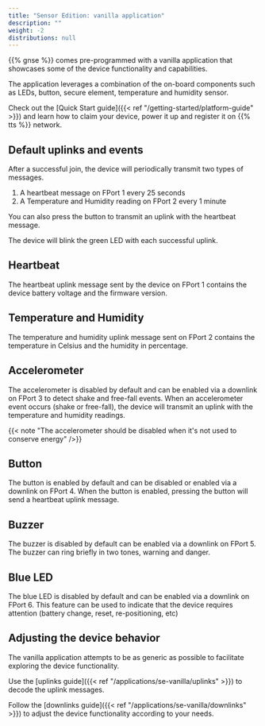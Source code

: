 ```yaml
---
title: "Sensor Edition: vanilla application"
description: ""
weight: -2
distributions: null
---
```


{{% gnse %}} comes pre-programmed with a vanilla application that showcases some of the device functionality and capabilities.

The application leverages a combination of the on-board components such as LEDs, button, secure element, temperature and humidity sensor.

<!--more-->

Check out the [Quick Start guide]({{< ref "/getting-started/platform-guide" >}}) and learn how to claim your device, power it up and register it on {{% tts %}} network.

## Default uplinks and events

After a successful join, the device will periodically transmit two types of messages.

1. A heartbeat message on FPort 1 every 25 seconds
2. A Temperature and Humidity reading on FPort 2 every 1 minute

You can also press the button to transmit an uplink with the heartbeat message.

The device will blink the green LED with each successful uplink.

## Heartbeat

The heartbeat uplink message sent by the device on FPort 1 contains the device battery voltage and the firmware version.

## Temperature and Humidity

The temperature and humidity uplink message sent on FPort 2 contains the temperature in Celsius and the humidity in percentage.

## Accelerometer

The accelerometer is disabled by default and can be enabled via a downlink on FPort 3 to detect shake and free-fall events.
When an accelerometer event occurs (shake or free-fall), the device will transmit an uplink with the temperature and humidity readings.

{{< note "The accelerometer should be disabled when it's not used to conserve energy" />}}

## Button

The button is enabled by default and can be disabled or enabled via a downlink on FPort 4.
When the button is enabled, pressing the button will send a heartbeat uplink message.

## Buzzer

The buzzer is disabled by default can be enabled via a downlink on FPort 5.
The buzzer can ring briefly in two tones, warning and danger.

## Blue LED

The blue LED is disabled by default and can be enabled via a downlink on FPort 6.
This feature can be used to indicate that the device requires attention (battery change, reset, re-positioning, etc)

## Adjusting the device behavior

The vanilla application attempts to be as generic as possible to facilitate exploring the device functionality.

Use the [uplinks guide]({{< ref "/applications/se-vanilla/uplinks" >}}) to decode the uplink messages.

Follow the [downlinks guide]({{< ref "/applications/se-vanilla/downlinks" >}}) to adjust the device functionality according to your needs.
